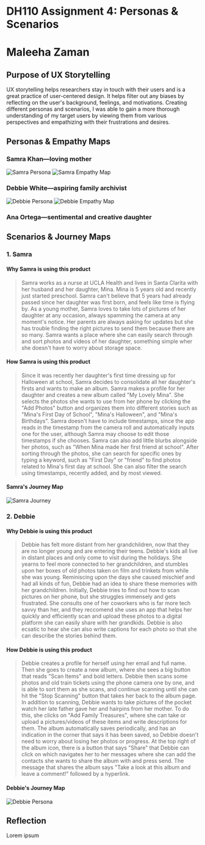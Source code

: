 # DH110 Assignment 4: Personas & Scenarios
# Maleeha Zaman
## Purpose of UX Storytelling
UX storytelling helps researchers stay in touch with their users and is a great practice of user-centered design. It helps filter out any biases by reflecting on the user's background, feelings, and motivations. Creating different personas and scenarios, I was able to gain a more thorough understanding of my target users by viewing them from various perspectives and empathizing with their frustrations and desires. 

## Personas & Empathy Maps
### Samra Khan—loving mother
![Samra Persona](samra-persona.png)
![Samra Empathy Map](samra-empathy.png)
### Debbie White—aspiring family archivist
![Debbie Persona](debbie-persona.png)
![Debbie Empathy Map](debbie-empathy.png)
### Ana Ortega—sentimental and creative daughter

## Scenarios & Journey Maps
### 1. Samra
#### Why Samra is using this product
> Samra works as a nurse at UCLA Health and lives in Santa Clarita with her husband and her daughter, Mina. Mina is 5 years old and recently just started preschool. Samra can't believe that 5 years had already passed since her daughter was first born, and feels like time is flying by. As a young mother, Samra loves to take lots of pictures of her daughter at any occasion, always spamming the camera at any moment's notice. Her parents are always asking for updates but she has trouble finding the right pictures to send them because there are so many. Samra wants a place where she can easily search through and sort photos and videos of her daughter, something simple wher she doesn't have to worry about storage space.
#### How Samra is using this product
> Since it was recently her daughter's first time dressing up for Halloween at school, Samra decides to consolidate all her daughter's firsts and wants to make an album. Samra makes a profile for her daughter and creates a new album called "My Lovely Mina". She selects the photos she wants to use from her phone by clicking the "Add Photos" button and organizes them into different stories such as "Mina's First Day of School", "Mina's Halloween", and "Mina's Birthdays". Samra doesn't have to include timestamps, since the app reads in the timestamp from the camera roll and automatically inputs one for the user, although Samra may choose to edit those timestamps if she chooses. Samra can also add little blurbs alongside her photos, such as "When Mina made her first friend at school". After sorting through the photos, she can search for specific ones by typing a keyword, such as "First Day" or "friend" to find photos related to Mina's first day at school. She can also filter the search using timestamps, recently added, and by most viewed. 
#### Samra's Journey Map
![Samra Journey](samra-journey.png)
### 2. Debbie
#### Why Debbie is using this product
> Debbie has felt more distant from her grandchildren, now that they are no longer young and are entering their teens. Debbie's kids all live in distant places and only come to visit during the holidays. She yearns to feel more connected to her grandchildren, and stumbles upon her boxes of old photos taken on film and trinkets from while she was young. Reminiscing upon the days she caused mischief and had all kinds of fun, Debbie had an idea to share these memories with her grandchildren. Initially, Debbie tries to find out how to scan pictures on her phone, but she struggles immensely and gets frustrated. She consults one of her coworkers who is far more tech savvy than her, and they reccomend she uses an app that helps her quickly and efficiently scan and upload these photos to a digital platform she can easily share with her grandkids. Debbie is also ecsatic to hear she can also write captions for each photo so that she can describe the stories behind them.
#### How Debbie is using this product
> Debbie creates a profile for herself using her email and full name. Then she goes to create a new album, where she sees a big button that reads "Scan Items" and bold letters. Debbie then scans some photos and old train tickets using the phone camera one by one, and is able to sort them as she scans, and continue scanning until she can hit the "Stop Scanning" button that takes her back to the album page. In addition to scanning, Debbie wants to take pictures of the pocket watch her late father gave her and hairpins from her mother. To do this, she clicks on "Add Family Treasures", where she can take or upload a pictures/videos of these items and write descriptions for them. The album automatically saves periodically, and has an indication in the corner that says it has been saved, so Debbie doesn't need to worry about losing her photos or progress. At the top right of the album icon, there is a button that says "Share" that Debbie can click on which navigates her to her messages where she can add the contacts she wants to share the album with and press send. The message that shares the album says "Take a look at this album and leave a comment!" followed by a hyperlink.
#### Debbie's Journey Map
![Debbie Persona](debbie-journey-map.png)

## Reflection
Lorem ipsum
